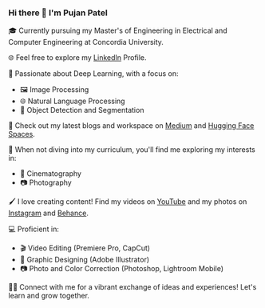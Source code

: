 ### Hi there 👋 I'm Pujan Patel

🎓 Currently pursuing my Master's of Engineering in Electrical and Computer Engineering at Concordia University.  

🌐 Feel free to explore my [LinkedIn](https://www.linkedin.com/in/patel-pujan/) Profile.

🧠 Passionate about Deep Learning, with a focus on:
- 🖼️ Image Processing
- 🌐 Natural Language Processing
- 🎯 Object Detection and Segmentation

🚀 Check out my latest blogs and workspace on [Medium](https://medium.com/@p3pioneer22) and [Hugging Face Spaces](https://huggingface.co/puji4ml).

🎥 When not diving into my curriculum, you'll find me exploring my interests in:
- 📸 Cinematography
- 📷 Photography

🖌️ I love creating content! Find my videos on [YouTube](https://www.youtube.com/channel/UCDXAYJpiEOT84YddoJxXsjw) and my photos on [Instagram](https://www.instagram.com/pujii.jpeg/) and [Behance](https://www.behance.net/pujanpatel6).

💻 Proficient in:
- 🎬 Video Editing (Premiere Pro, CapCut)
- 🎨 Graphic Designing (Adobe Illustrator)
- 📷 Photo and Color Correction (Photoshop, Lightroom Mobile)

👨‍💻 Connect with me for a vibrant exchange of ideas and experiences! Let's learn and grow together. 
